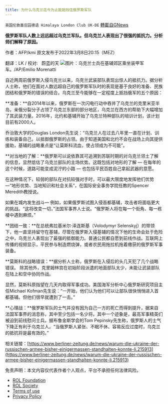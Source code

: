 ```yaml
---
title: 为什么乌克兰迄今为止能抵挡住俄罗斯军队
---
```

`英国伦敦喜庄园德语 Himalaya London Club UK-DE` [轉載自GNews](https://gnews.org/zh-hans/2131284/)

**俄罗斯军队人数上远远超过乌克兰军队。但乌克兰人表现出了很强的抵抗力。分析师们解释了原因。**

作者：AFP/kmi 原文发布于2022年3月8日20:15（MEZ）

翻译：LK / 校对:   蔚蓝的天
![](https://assets.gnews.org/wp-content/uploads/2022/03/image1-5.jpg)图片：乌克兰士兵在基辅郊区乘坐装甲军车。/AP/Emilio Morenatti

自近两周前俄罗斯入侵乌克兰以来，乌克兰武装部队表现出惊人的抵抗力。据分析人士称，他们在面对人数远超自己的俄罗斯军队时的表现是基于良好的准备、民族团结和俄罗斯的错误的结合。乌克兰至今能够在一定程度上抵挡俄军的五个原因：

**准备：**自2014年以来，俄罗斯在一次闪电行动中吞并了乌克兰的克里米亚半岛，亲俄分裂分子占领了乌克兰东部的部分地区，乌克兰在西方的帮助下大幅增加了其武装力量。2016年，北约和基辅开始了乌克兰特种部队的培训计划，该计划目前有2000人。

乔治敦大学的Douglas London先生说：“乌克兰人在过去八年里一直在计划、训练和装备自己，以抵御俄罗斯的占领。由于知道美国和北约不会在战场上向其提供援助，基辅的战略重点是“让莫斯科流血，使占领成为不可能”。

**对当地的了解：**俄罗斯可以说依靠其可追溯到苏联时期的对乌克兰领土了解的信息，显然低估了乌克兰部队的主场优势。这既包括对地形的了解 — 在每年的这个时候，道路可能变成泥泞的小路 — 也包括平民百姓自己拿起武器的意愿。

在这种情况下，较弱的部队在对抗较强对手时，可以最大限度地发挥他们优势—“地形优势、当地知识和社会关系”，在国际安全事务学院任教的Spencer Meredith教授说。

如果在城内发生战斗— 例如，如果俄罗斯试图入侵首都基辅，攻击者将面临更大的挑战。“这将改变一切，”法国军事界人士说。“俄罗斯人将在每一个街角、每一栋楼中遇到麻烦。”

**团结一致：**在总统弗拉基米尔·泽连斯基（Volodymyr Selenskyj）的带领下，他一直坚持留守在基辅，尽管在俄罗斯入侵基辅的情况下他的生命会处于危险之中，乌克兰人表现出了最强的抵御能力。普通公民都自愿到前线作战。互联网上传播的视频显示，平民参与制造燃烧弹，或者农民用拖拉机拖着缴获的俄罗斯军事装备。

**莫斯科的战略错误：**据分析人士称，俄罗斯在入侵后的头几天犯了几个战略错误。 除其他外，克里姆林宫在初始阶段派遣的地面部队太少，未能让武装部队在陆上和空中协同作战。

显然，莫斯科原指望在几天内取得军事成功。美国海军分析中心俄罗斯研究项目主任Michael Kofman先生说：“一开始，他们认为他们可以让部队很快悄悄进入首都基辅。但他们很早就遭到了一击。”

**心理战：**俄罗斯军队的士气并没有因为自己一方的死亡而得到提升，据来自法国军事界的消息称，其中至少包括一名少将。其中一个迹象是，最高军事精英们被迫到前线慰问士兵。据布鲁金斯学会的Tom Pepinsky先生称，俄罗斯人的士气下降正有利于乌克兰人。“当俄罗斯人紧张、不眠不休、容易反应过度时，乌克兰的抵抗将是最有效的。”

相关链接：[https://www.berliner-zeitung.de/news/warum-die-ukraine-der-russischen-armee-bisher-einigermassen-standhalten-konnte-li.215913](https://www.berliner-zeitung.de/news/warum-die-ukraine-der-russischen-armee-bisher-einigermassen-standhalten-konnte-li.215913)

 

免责声明：本文内容仅代表作者个人观点，平台不承担任何法律风险。

- [ROL Foundation](https://rolfoundation.org/)
- [ROL Society](https://rolsociety.org/)
- [Terms of use](https://gnews.org/terms-of-use-3/)
- [Privacy Policy](https://gnews.org/privacy-policy/)
